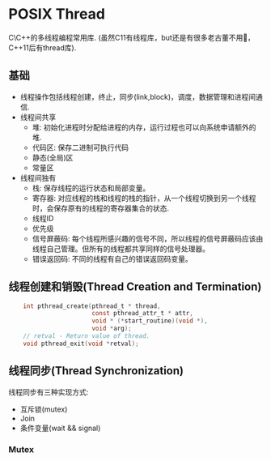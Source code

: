 # POSIX Thread

C\C++的多线程编程常用库. (虽然C11有线程库，but还是有很多老古董不用🤡，C++11后有thread库).

## 基础

- 线程操作包括线程创建，终止，同步(link,block)，调度，数据管理和进程间通信. 
- 线程间共享
  - 堆: 初始化进程时分配给进程的内存，运行过程也可以向系统申请额外的堆.
  - 代码区: 保存二进制可执行代码
  - 静态(全局)区
  - 常量区
- 线程间独有
  - 栈: 保存线程的运行状态和局部变量。
  - 寄存器:  对应线程的栈和线程的栈的指针，从一个线程切换到另一个线程时，会保存原有的线程的寄存器集合的状态.
  - 线程ID
  - 优先级
  - 信号屏蔽码: 每个线程所感兴趣的信号不同，所以线程的信号屏蔽码应该由线程自己管理。但所有的线程都共享同样的信号处理器。
  - 错误返回码: 不同的线程有自己的错误返回码变量。

## 线程创建和销毁(Thread Creation and Termination)

```C
    int pthread_create(pthread_t * thread, 
                       const pthread_attr_t * attr,
                       void * (*start_routine)(void *), 
                       void *arg);
	// retval - Return value of thread.
	void pthread_exit(void *retval);
```

## 线程同步(Thread Synchronization)

线程同步有三种实现方式:

- 互斥锁(mutex)
- Join
- 条件变量(wait && signal)

### Mutex